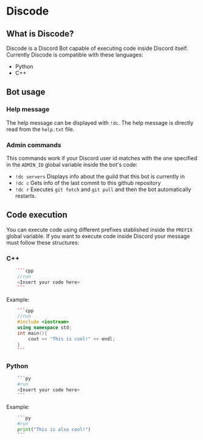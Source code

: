 # Discode
## What is Discode?
Discode is a Discord Bot capable of executing code inside Discord itself.
Currently Discode is compatible with these languages:
- Python
- C++
## Bot usage
### Help message
The help message can be displayed with `!dc`. The help
message is directly read from the `help.txt` file.
### Admin commands
This commands work if your Discord user id matches with the one specified in the `ADMIN_ID` global variable inside the bot's code:
- `!dc servers` Displays info about the guild that this bot is currently in
- `!dc c` Gets info of the last commit to this github repository
- `!dc r` Executes `git fetch` and `git pull` and then the bot automatically restarts.
## Code execution
You can execute code using different prefixes stablished inside the `PREFIX` global variable. If you want to execute code inside Discord your message must follow these structures:
### C++
```cpp
    ```cpp
    //run
    <Insert your code here>
    ```
```
Example:
```cpp
    ```cpp
    //run
    #include <iostream>
    using namespace std;
    int main(){
        cout << "This is cool!" << endl;
    }
    ```
```
### Python
```py
    ```py
    #run
    <Insert your code here>
    ```
```
Example:
```py
    ```py
    #run
    print("This is also cool!")
    ```
```